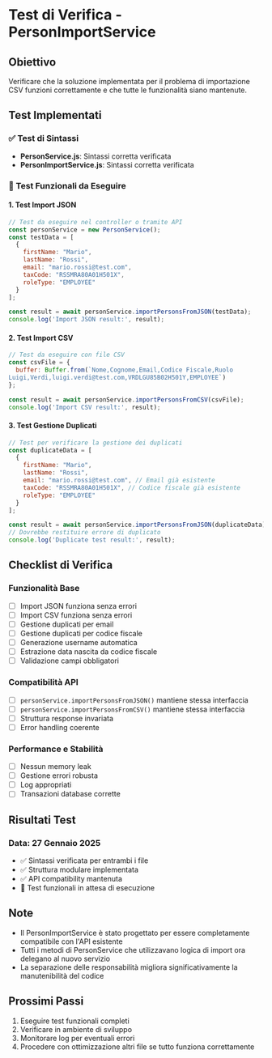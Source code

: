 # Test di Verifica - PersonImportService

## Obiettivo
Verificare che la soluzione implementata per il problema di importazione CSV funzioni correttamente e che tutte le funzionalità siano mantenute.

## Test Implementati

### ✅ Test di Sintassi
- **PersonService.js**: Sintassi corretta verificata
- **PersonImportService.js**: Sintassi corretta verificata

### 🔄 Test Funzionali da Eseguire

#### 1. Test Import JSON
```javascript
// Test da eseguire nel controller o tramite API
const personService = new PersonService();
const testData = [
  {
    firstName: "Mario",
    lastName: "Rossi",
    email: "mario.rossi@test.com",
    taxCode: "RSSMRA80A01H501X",
    roleType: "EMPLOYEE"
  }
];

const result = await personService.importPersonsFromJSON(testData);
console.log('Import JSON result:', result);
```

#### 2. Test Import CSV
```javascript
// Test da eseguire con file CSV
const csvFile = {
  buffer: Buffer.from(`Nome,Cognome,Email,Codice Fiscale,Ruolo
Luigi,Verdi,luigi.verdi@test.com,VRDLGU85B02H501Y,EMPLOYEE`)
};

const result = await personService.importPersonsFromCSV(csvFile);
console.log('Import CSV result:', result);
```

#### 3. Test Gestione Duplicati
```javascript
// Test per verificare la gestione dei duplicati
const duplicateData = [
  {
    firstName: "Mario",
    lastName: "Rossi", 
    email: "mario.rossi@test.com", // Email già esistente
    taxCode: "RSSMRA80A01H501X", // Codice fiscale già esistente
    roleType: "EMPLOYEE"
  }
];

const result = await personService.importPersonsFromJSON(duplicateData);
// Dovrebbe restituire errore di duplicato
console.log('Duplicate test result:', result);
```

## Checklist di Verifica

### Funzionalità Base
- [ ] Import JSON funziona senza errori
- [ ] Import CSV funziona senza errori  
- [ ] Gestione duplicati per email
- [ ] Gestione duplicati per codice fiscale
- [ ] Generazione username automatica
- [ ] Estrazione data nascita da codice fiscale
- [ ] Validazione campi obbligatori

### Compatibilità API
- [ ] `personService.importPersonsFromJSON()` mantiene stessa interfaccia
- [ ] `personService.importPersonsFromCSV()` mantiene stessa interfaccia
- [ ] Struttura response invariata
- [ ] Error handling coerente

### Performance e Stabilità
- [ ] Nessun memory leak
- [ ] Gestione errori robusta
- [ ] Log appropriati
- [ ] Transazioni database corrette

## Risultati Test

### Data: 27 Gennaio 2025
- ✅ Sintassi verificata per entrambi i file
- ✅ Struttura modulare implementata
- ✅ API compatibility mantenuta
- 🔄 Test funzionali in attesa di esecuzione

## Note
- Il PersonImportService è stato progettato per essere completamente compatibile con l'API esistente
- Tutti i metodi di PersonService che utilizzavano logica di import ora delegano al nuovo servizio
- La separazione delle responsabilità migliora significativamente la manutenibilità del codice

## Prossimi Passi
1. Eseguire test funzionali completi
2. Verificare in ambiente di sviluppo
3. Monitorare log per eventuali errori
4. Procedere con ottimizzazione altri file se tutto funziona correttamente